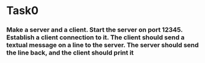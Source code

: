 # Task0
### Make a server and a client. Start the server on port 12345. Establish a client connection to it. The client should send a textual message on a line to the server. The server should send the line back, and the client should print it
